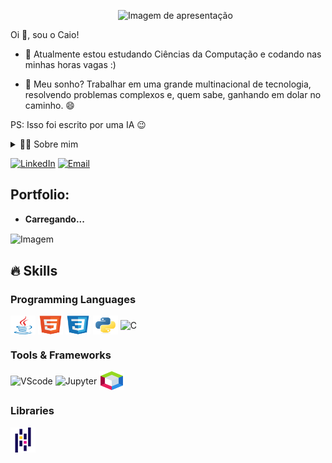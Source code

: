 <!--título-->
<div id="user-content-toc">
  <ul align="center">
    <img src="https://media.licdn.com/dms/image/v2/D4D16AQGKginbytZasg/profile-displaybackgroundimage-shrink_350_1400/profile-displaybackgroundimage-shrink_350_1400/0/1727289221798?e=1734566400&v=beta&t=GeKlT2yoe-5AhrKIv6FKFcF8VBVualpCwPFhthiRmd4" alt="Imagem de apresentação" style="max-width: 100%; height: auto;">
  </ul>
</div>

<!-- Presentation -->
<p>
    Oi 👋, sou o Caio!

- 🌱 Atualmente estou estudando Ciências da Computação e codando nas minhas horas vagas :)

- 🔭 Meu sonho? Trabalhar em uma grande multinacional de tecnologia, resolvendo problemas complexos e, quem sabe, ganhando em dolar no caminho. 😄

PS: Isso foi escrito por uma IA 😉
</p>

<!-- Dropdown -->
<details>
  <summary>👨‍💻 Sobre mim</summary>

- 💬 Tenho 19 anos, sou amazonense e estudo Ciência da Computação. No momento, estou me aprofundando em Java e sonhando em trabalhar em uma grande empresa de tecnologia.

- ⚡ Amo tomar açaí e maratonar séries! Acredito que nossos hobbies moldam nossa criatividade, e estou sempre buscando novas ideias para crescer no mundo da tecnologia.
</details>

<!-- Links -->

[![LinkedIn](https://img.shields.io/badge/LinkedIn-0077B5?style=for-the-badge&logo=linkedin&logoColor=white)](https://www.linkedin.com/in/caio-gomes-8bb741219)
[![Email](https://img.shields.io/badge/Email-FF0000?style=for-the-badge&logo=gmail&logoColor=white)](mailto:gcaio98406@gmail.com)

<!-- Portfolio -->
## Portfolio:
- **Carregando...**

<!-- GIF -->
<p align="left">
  <img align="center" src="https://github.com/VariableBee/VariableBee/assets/77739311/4e9f41af-6b57-49a7-b15a-74322e96b4d7" alt="Imagem">
</p>

## 🔥 Skills
<!-- Skills: Programming Languages -->
<div style="flex-basis: 48%;">
  <h3>Programming Languages</h3>
  <img align="center" alt="Java" height="30" width="40" src="https://raw.githubusercontent.com/devicons/devicon/master/icons/java/java-original.svg">
  <img align="center" alt="HTML" height="30" width="40" src="https://raw.githubusercontent.com/devicons/devicon/master/icons/html5/html5-original.svg">
  <img align="center" alt="CSS" height="30" width="40" src="https://raw.githubusercontent.com/devicons/devicon/master/icons/css3/css3-original.svg">
  <img align="center" alt="Python" height="30" width="40" src="https://raw.githubusercontent.com/devicons/devicon/master/icons/python/python-original.svg">
  <img align="center" alt="C" height="30" width="40" src="https://cdn.jsdelivr.net/gh/devicons/devicon/icons/c/c-original.svg">
</div>

<!-- Skills: Tools & Frameworks -->
<div style="flex-basis: 48%;">
  <h3>Tools & Frameworks</h3>
  <img align="center" alt="VScode" height="30" width="40" src="https://cdn.jsdelivr.net/gh/devicons/devicon/icons/vscode/vscode-original.svg">
  <img align="center" alt="Jupyter" height="30" width="40" src="https://cdn.jsdelivr.net/gh/devicons/devicon/icons/jupyter/jupyter-original.svg">
  <img align="center" alt="NetBeans" height="30" width="40" src="https://raw.githubusercontent.com/devicons/devicon/master/icons/netbeans/netbeans-original.svg">
</div>

<!-- Skills: Libraries -->
<div style="flex-basis: 48%;">
  <h3>Libraries</h3>
  <img align="center" alt="Pandas" src="https://raw.githubusercontent.com/devicons/devicon/2ae2a900d2f041da66e950e4d48052658d850630/icons/pandas/pandas-original.svg" alt="pandas" width="40" height="40"/>
</div>
